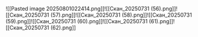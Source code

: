 ![[Pasted image 20250801022414.png]]![[Скан_20250731 (56).png]]![[Скан_20250731 (57).png]]![[Скан_20250731 (58).png]]![[Скан_20250731 (59).png]]![[Скан_20250731 (60).png]]![[Скан_20250731 (61).png]]![[Скан_20250731 (62).png]]